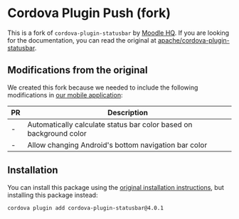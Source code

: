 # Cordova Plugin Push (fork)

This is a fork of `cordova-plugin-statusbar` by [Moodle HQ](https://moodle.com/). If you are looking for the documentation, you can read the original at [apache/cordova-plugin-statusbar](https://github.com/apache/cordova-plugin-statusbar).

## Modifications from the original

We created this fork because we needed to include the following modifications in [our mobile application](https://github.com/moodlehq/moodleapp):

| PR | Description |
| -- | ----------- |
| - | Automatically calculate status bar color based on background color |
| - | Allow changing Android's bottom navigation bar color |

## Installation

You can install this package using the [original installation instructions](https://github.com/apache/cordova-plugin-statusbar#installation), but installing this package instead:

```sh
cordova plugin add cordova-plugin-statusbar@4.0.1
```
